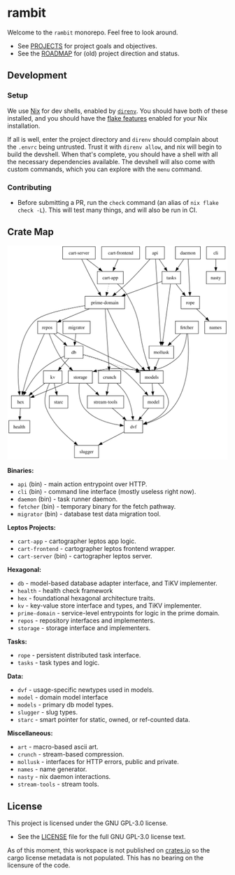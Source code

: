 # rambit

Welcome to the `rambit` monorepo. Feel free to look around.

- See [PROJECTS](./PROJECTS.md) for project goals and objectives.
- See the [ROADMAP](./ROADMAP.md) for (old) project direction and status.

## Development

### Setup

We use [Nix](https://nixos.org/) for dev shells, enabled by [`direnv`](https://direnv.net/).
You should have both of these installed, and you should have the
[flake features](https://nixos.wiki/wiki/flakes) enabled for your Nix installation.

If all is well, enter the project directory and `direnv` should complain about
the `.envrc` being untrusted. Trust it with `direnv allow`, and nix will begin
to build the devshell. When that's complete, you should have a shell with all
the necessary dependencies available. The devshell will also come with custom
commands, which you can explore with the `menu` command.

### Contributing

- Before submitting a PR, run the `check` command (an alias of `nix flake check -L`). This will test many things, and will also be run in CI.

## Crate Map
![Crate Graph](./media/crate-graph.svg)

**Binaries:**
- `api` (bin) - main action entrypoint over HTTP.
- `cli` (bin) - command line interface (mostly useless right now).
- `daemon` (bin) - task runner daemon.
- `fetcher` (bin) - temporary binary for the fetch pathway.
- `migrator` (bin) - database test data migration tool.

**Leptos Projects:**
- `cart-app` - cartographer leptos app logic.
- `cart-frontend` - cartographer leptos frontend wrapper.
- `cart-server` (bin) - cartographer leptos server.

**Hexagonal:**
- `db` - model-based database adapter interface, and TiKV implementer.
- `health` - health check framework
- `hex` - foundational hexagonal architecture traits.
- `kv` - key-value store interface and types, and TiKV implementer.
- `prime-domain` - service-level entrypoints for logic in the prime domain.
- `repos` - repository interfaces and implementers.
- `storage` - storage interface and implementers.

**Tasks:**
- `rope` - persistent distributed task interface.
- `tasks` - task types and logic.

**Data:**
- `dvf` - usage-specific newtypes used in models.
- `model` - domain model interface
- `models` - primary db model types.
- `slugger` - slug types.
- `starc` - smart pointer for static, owned, or ref-counted data.

**Miscellaneous:**
- `art` - macro-based ascii art.
- `crunch` - stream-based compression.
- `mollusk` - interfaces for HTTP errors, public and private.
- `names` - name generator.
- `nasty` - nix daemon interactions.
- `stream-tools` - stream tools.

## License

This project is licensed under the GNU GPL-3.0 license. 

- See the [LICENSE](./LICENSE) file for the full GNU GPL-3.0 license text.

As of this moment, this workspace is not published on [crates.io](https://crates.io) so the cargo license metadata is not populated. This has no bearing on the licensure of the code.


